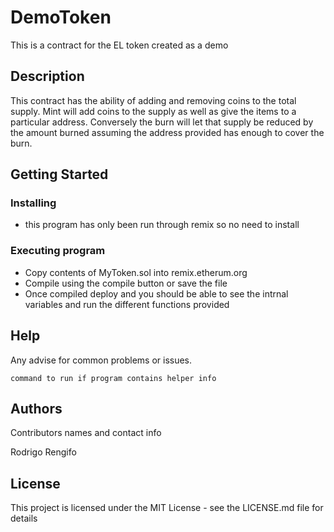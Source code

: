 # DemoToken

This is a contract for the EL token created as a demo

## Description

This contract has the ability of adding and removing coins to the total supply.  Mint will add coins to the supply as well as give the items to a particular address.  Conversely the burn will let that supply be reduced by the amount burned assuming the address provided has enough to cover the burn.

## Getting Started

### Installing

* this program has only been run through remix so no need to install

### Executing program

* Copy contents of MyToken.sol into remix.etherum.org
* Compile using the compile button or save the file
* Once compiled deploy and you should be able to see the intrnal variables and run the different functions provided

## Help

Any advise for common problems or issues.
```
command to run if program contains helper info
```

## Authors

Contributors names and contact info

Rodrigo Rengifo


## License

This project is licensed under the MIT License - see the LICENSE.md file for details
